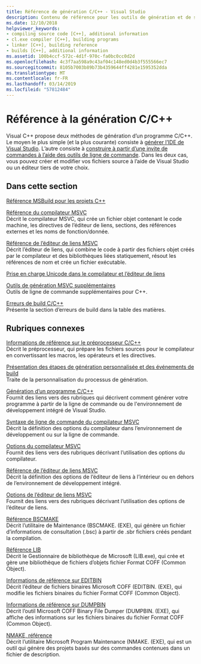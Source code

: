 ```yaml
---
title: Référence de génération C/C++ - Visual Studio
description: Contenu de référence pour les outils de génération et de système de projet dans Visual Studio C/C++.
ms.date: 12/10/2018
helpviewer_keywords:
- compiling source code [C++], additional information
- cl.exe compiler [C++], building programs
- linker [C++], building reference
- builds [C++], additional information
ms.assetid: 100b4ccf-572c-4d1f-970c-fa0bc0cc0d2d
ms.openlocfilehash: 4c3f7aa598a9c43af04c148ed0d4b3f555566ec7
ms.sourcegitcommit: 8105b7003b89b73b4359644ff4281e1595352dda
ms.translationtype: MT
ms.contentlocale: fr-FR
ms.lasthandoff: 03/14/2019
ms.locfileid: "57812484"
---
```

# <a name="cc-building-reference"></a>Référence à la génération C/C++

Visual C++ propose deux méthodes de génération d’un programme C/C++. Le moyen le plus simple (et la plus courante) consiste à [générer l’IDE de Visual Studio](../creating-and-managing-visual-cpp-projects.md). L’autre consiste à [construire à partir d’une invite de commandes à l’aide des outils de ligne de commande](../building-on-the-command-line.md). Dans les deux cas, vous pouvez créer et modifier vos fichiers source à l’aide de Visual Studio ou un éditeur tiers de votre choix.

## <a name="in-this-section"></a>Dans cette section

[Référence MSBuild pour les projets C++](msbuild-visual-cpp-overview.md)

[Référence du compilateur MSVC](compiling-a-c-cpp-program.md)<br/>
Décrit le compilateur MSVC, qui crée un fichier objet contenant le code machine, les directives de l’éditeur de liens, sections, des références externes et les noms de fonction/donnée.

[Référence de l’éditeur de liens MSVC](linking.md)<br/>
Décrit l’éditeur de liens, qui combine le code à partir des fichiers objet créés par le compilateur et des bibliothèques liées statiquement, résout les références de nom et crée un fichier exécutable.

[Prise en charge Unicode dans le compilateur et l’éditeur de liens](unicode-support-in-the-compiler-and-linker.md)

[Outils de génération MSVC supplémentaires](c-cpp-build-tools.md)<br/>
Outils de ligne de commande supplémentaires pour C++.

[Erreurs de build C/C++](../../error-messages/compiler-errors-1/c-cpp-build-errors.md)<br/>
Présente la section d’erreurs de build dans la table des matières.

## <a name="related-sections"></a>Rubriques connexes

[Informations de référence sur le préprocesseur C/C++](../../preprocessor/c-cpp-preprocessor-reference.md)<br/>
Décrit le préprocesseur, qui prépare les fichiers sources pour le compilateur en convertissant les macros, les opérateurs et les directives.

[Présentation des étapes de génération personnalisée et des événements de build](../understanding-custom-build-steps-and-build-events.md)<br/>
Traite de la personnalisation du processus de génération.

[Génération d’un programme C/C++](../projects-and-build-systems-cpp.md)<br/>
Fournit des liens vers des rubriques qui décrivent comment générer votre programme à partir de la ligne de commande ou de l'environnement de développement intégré de Visual Studio.

[Syntaxe de ligne de commande du compilateur MSVC](compiler-command-line-syntax.md)<br/>
Décrit la définition des options du compilateur dans l’environnement de développement ou sur la ligne de commande.

[Options du compilateur MSVC](compiler-options.md)<br/>
Fournit des liens vers des rubriques décrivant l’utilisation des options du compilateur.

[Référence de l’éditeur de liens MSVC](linking.md)<br/>
Décrit la définition des options de l’éditeur de liens à l’intérieur ou en dehors de l’environnement de développement intégré.

[Options de l’éditeur de liens MSVC](linker-options.md)<br/>
Fournit des liens vers des rubriques décrivant l’utilisation des options de l’éditeur de liens.

[Référence BSCMAKE](bscmake-reference.md)<br/>
Décrit l’utilitaire de Maintenance (BSCMAKE. (EXE), qui génère un fichier d’informations de consultation (.bsc) à partir de .sbr fichiers créés pendant la compilation.

[Référence LIB](lib-reference.md)<br/>
Décrit le Gestionnaire de bibliothèque de Microsoft (LIB.exe), qui crée et gère une bibliothèque de fichiers d’objets fichier Format COFF (Common Object).

[Informations de référence sur EDITBIN](editbin-reference.md)<br/>
Décrit l’éditeur de fichiers binaires Microsoft COFF (EDITBIN. (EXE), qui modifie les fichiers binaires du fichier Format COFF (Common Object).

[Informations de référence sur DUMPBIN](dumpbin-reference.md)<br/>
Décrit l’outil Microsoft COFF Binary File Dumper (DUMPBIN. (EXE), qui affiche des informations sur les fichiers binaires du fichier Format COFF (Common Object).

[NMAKE, référence](nmake-reference.md)<br/>
Décrit l’utilitaire Microsoft Program Maintenance (NMAKE. (EXE), qui est un outil qui génère des projets basés sur des commandes contenues dans un fichier de description.

